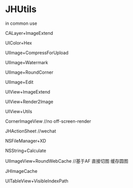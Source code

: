 # JHUtils
in common use

CALayer+ImageExtend

UIColor+Hex

UIImage+CompressForUpload

UIImage+Watermark

UIImage+RoundCorner

UIImage+Edit

UIView+ImageExtend

UIView+Render2Image

UIView+Utils

CornerImageView //no off-screen-render

JHActionSheet //wechat

NSFileManager+XD

NSString+Calculate

UIImageView+RoundWebCache //基于AF 直接切图 缓存圆图

JHImageCache

UITableView+VisibleIndexPath

